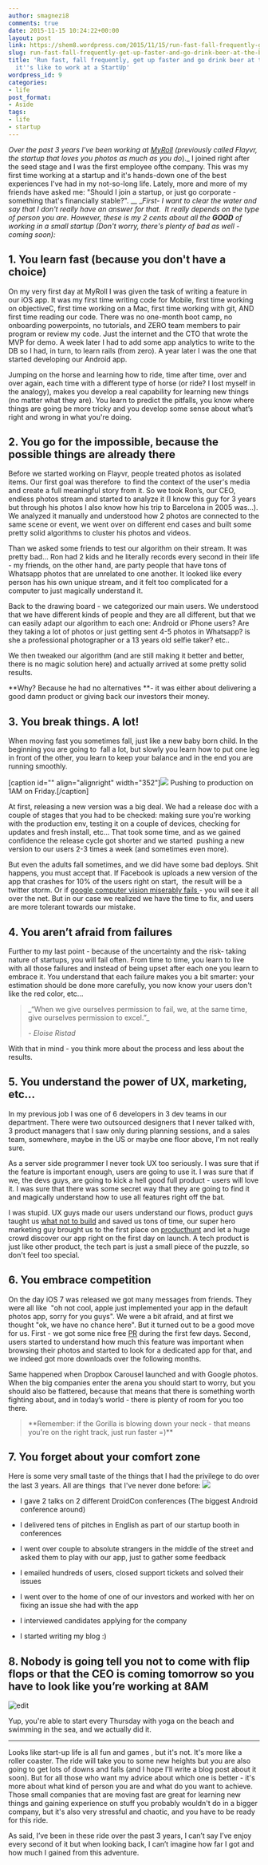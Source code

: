 ```yaml
---
author: smagnezi8
comments: true
date: 2015-11-15 10:24:22+00:00
layout: post
link: https://shem8.wordpress.com/2015/11/15/run-fast-fall-frequently-get-up-faster-and-go-drink-beer-at-the-beach-what-its-like-to-work-at-a-startup/
slug: run-fast-fall-frequently-get-up-faster-and-go-drink-beer-at-the-beach-what-its-like-to-work-at-a-startup
title: 'Run fast, fall frequently, get up faster and go drink beer at the beach: What
  it''s like to work at a StartUp'
wordpress_id: 9
categories:
- life
post_format:
- Aside
tags:
- life
- startup
---
```


_Over the past 3 years I've been working at _[_MyRoll_](http://myroll.com/)_ (previously called Flayvr, the startup that loves you photos as much as you do_)._ I joined right after the seed stage and I was the first employee ofthe company. This was my first time working at a startup and it's hands-down one of the best experiences I've had in my not-so-long life. Lately, more and more of my friends have asked me: "Should I join a startup, or just go corporate - something that's financially stable?". __
__First- I want to clear the water and say that I don't really have an answer for that.  It really depends on the type of person you are. However, these is my 2 cents about all the _**_GOOD_**_ of working in a small startup (Don't worry, there's plenty of bad as well - coming soon):_


## 1. You learn fast (because you don't have a choice)


On my very first day at MyRoll I was given the task of writing a feature in our iOS app. It was my first time writing code for Mobile, first time working on objectiveC, first time working on a Mac, first time working with git, AND first time reading our code. There was no one-month boot camp, no onboarding powerpoints, no tutorials, and ZERO team members to pair program or review my code. Just the internet and the CTO that wrote the MVP for demo. A week later I had to add some app analytics to write to the DB so I had, in turn, to learn rails (from zero). A year later I was the one that started developing our Android app.

Jumping on the horse and learning how to ride, time after time, over and over again, each time with a different type of horse (or ride? I lost myself in the analogy), makes you develop a real capability for learning new things (no matter what they are). You learn to predict the pitfalls, you know where things are going be more tricky and you develop some sense about what’s right and wrong in what you're doing.


## 2. You go for the impossible, because the possible things are already there


Before we started working on Flayvr, people treated photos as isolated items. Our first goal was therefore  to find the context of the user's media and create a full meaningful story from it. So we took Ron’s, our CEO, endless photos stream and started to analyze it (I know this guy for 3 years but through his photos I also know how his trip to Barcelona in 2005 was...). We analyzed it manually and understood how 2 photos are connected to the same scene or event, we went over on different end cases and built some pretty solid algorithms to cluster his photos and videos.

Than we asked some friends to test our algorithm on their stream. It was pretty bad... Ron had 2 kids and he literally records every second in their life - my friends, on the other hand, are party people that have tons of Whatsapp photos that are unrelated to one another. It looked like every person has his own unique stream, and it felt too complicated for a computer to just magically understand it.

Back to the drawing board - we categorized our main users. We understood that we have different kinds of people and they are all different, but that we can easily adapt our algorithm to each one: Android or iPhone users? Are they taking a lot of photos or just getting sent 4-5 photos in Whatsapp? is she a professional photographer or a 13 years old selfie taker? etc..

We then tweaked our algorithm (and are still making it better and better, there is no magic solution here) and actually arrived at some pretty solid results.

**Why? Because he had no alternatives **- it was either about delivering a good damn product or giving back our investors their money.


## 3. You break things. A lot!


When moving fast you sometimes fall, just like a new baby born child. In the beginning you are going to  fall a lot, but slowly you learn how to put one leg in front of the other, you learn to keep your balance and in the end you are running smoothly.

[caption id="" align="alignright" width="352"]![](http://c2.thejournal.ie/media/2013/04/falling-off-catwalk.gif) Pushing to production on 1AM on Friday.[/caption]

At first, releasing a new version was a big deal. We had a release doc with a couple of stages that you had to be checked: making sure you're working with the production env, testing it on a couple of devices, checking for updates and fresh install, etc... That took some time, and as we gained confidence the release cycle got shorter and we started  pushing a new version to our users 2-3 times a week (and sometimes even more).

But even the adults fall sometimes, and we did have some bad deploys. Shit happens, you must accept that. If Facebook is uploads a new version of the app that crashes for 10% of the users right on start,  the result will be a twitter storm. Or if [google computer vision miserably fails ](http://mashable.com/2015/07/01/google-photos-black-people-gorillas/)- you will see it all over the net. But in our case we realized we have the time to fix, and users are more tolerant towards our mistake.


## 4. You aren’t afraid from failures


Further to my last point - because of the uncertainty and the risk- taking nature of startups, you will fail often. From time to time, you learn to live with all those failures and instead of being upset after each one you learn to embrace it. You understand that each failure makes you a bit smarter: your estimation should be done more carefully, you now know your users don't like the red color, etc...


<blockquote>_“When we give ourselves permission to fail, we, at the same time, give ourselves permission to excel.”_

_- Eloise Ristad_</blockquote>


With that in mind - you think more about the process and less about the results.


## 5. You understand the power of UX, marketing, etc...


In my previous job I was one of 6 developers in 3 dev teams in our department. There were two outsourced designers that I never talked with, 3 product managers that I saw only during planning sessions, and a sales team, somewhere, maybe in the US or maybe one floor above, I'm not really sure.

As a server side programmer I never took UX too seriously. I was sure that if the feature is important enough, users are going to use it. I was sure that if we, the devs guys, are going to kick a hell good full product - users will love it. I was sure that there was some secret way that they are going to find it and magically understand how to use all features right off the bat.

I was stupid. UX guys made our users understand our flows, product guys taught us [what not to build](https://shem8.wordpress.com/2015/08/24/know-what-not-to-build-droidcon-2015/) and saved us tons of time, our super hero marketing guy brought us to the first place on [producthunt](http://www.producthunt.com/tech/gallery-doctor-2-0) and let a huge crowd discover our app right on the first day on launch. A tech product is just like other product, the tech part is just a small piece of the puzzle, so don't feel too special.


## 6. You embrace competition


On the day iOS 7 was released we got many messages from friends. They were all like  "oh not cool, apple just implemented your app in the default photos app, sorry for you guys". We were a bit afraid, and at first we thought "ok, we have no chance here". But it turned out to be a good move for us. First - we got some nice free [PR](http://m.blog.laptopmag.com/obsolete-ios-apps?slide=2) during the first few days. Second, users started to understand how much this feature was important when browsing their photos and started to look for a dedicated app for that, and we indeed got more downloads over the following months.

Same happened when Dropbox Carousel launched and with Google photos. When the big companies enter the arena you should start to worry, but you should also be flattered, because that means that there is something worth fighting about, and in today’s world - there is plenty of room for you too there.


<blockquote>**Remember: if the Gorilla is blowing down your neck - that means you're on the right track, just run faster =)**</blockquote>




## 7. You forget about your comfort zone


Here is some very small taste of the things that I had the privilege to do over the last 3 years. All are things  that I've never done before:
![](http://cosmic-fitness.com/wp-content/uploads/2015/03/comfort-zone-300x206.jpg)



	
  * I gave 2 talks on 2 different DroidCon conferences (The biggest Android conference around)

	
  * I delivered tens of pitches in English as part of our startup booth in conferences

	
  * I went over couple to absolute strangers in the middle of the street and asked them to play with our app, just to gather some feedback

	
  * I emailed hundreds of users, closed support tickets and solved their issues

	
  * I went over to the home of one of our investors and worked with her on fixing an issue she had with the app

	
  * I interviewed candidates applying for the company

	
  * I started writing my blog :)




## 8. Nobody is going tell you not to come with flip flops or that the CEO is coming tomorrow so you have to look like you’re working at 8AM


![edit](https://shem8.files.wordpress.com/2015/10/edit.jpg?w=660)

Yup, you're able to start every Thursday with yoga on the beach and swimming in the sea, and we actually did it.



* * *



Looks like start-up life is all fun and games , but it's not. It's more like a roller coaster. The ride will take you to some new heights but you are also going to get lots of downs and falls (and I hope I'll write a blog post about it soon). But for all those who want my advice about which one is better - it's more about what kind of person you are and what do you want to achieve. Those small companies that are moving fast are great for learning new things and gaining experience on stuff you probably wouldn't do in a bigger company, but it's also very stressful and chaotic, and you have to be ready for this ride.

As said, I’ve been in these ride over the past 3 years, I can’t say I’ve enjoy every second of it but when looking back, I can’t imagine how far I got and how much I gained from this adventure.
